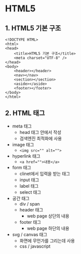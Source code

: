 # HTML5

## 1. HTML5 기본 구조

```
<!DOCTYPE HTML>
<html>
<head>
    <title>HTML5 기본 구조</title>
    <meta charset="UTF-8" />
</head>
<body>
    <header></header>
    <nav></nav>
    <section></section>
    <aside></aside>
    <footer></footer>
</body>
</html>
```

## 2. HTML 태그

* meta 태그
	* head 태그 안에서 작성
	* 검색엔진 최적화에 사용
* image 태그
	* ```<img src="" alt="">```
* hyperlink 태그
	* ```<a href="">내용</a>```
* form 태그
	* clinet에서 입력을 받는 태그
	* input 태그
	* label 태그
	* select 태그
* 공간 태그
	* div / span
	* header 태그 
		* web page 상단의 내용
	* footer 태그
		* web page 하단의 내용
* svg / canvas 태그
	* 화면에 무언가를 그리는데 사용
	* css / javascript

